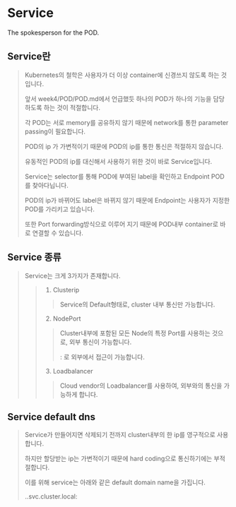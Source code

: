 # Service
  The spokesperson for the POD.
## Service란
> 
> Kubernetes의 철학은 사용자가 더 이상 container에 신경쓰지 않도록 하는 것입니다.
>
> 앞서 week4/POD/POD.md에서 언급했듯 하나의 POD가 하나의 기능을 담당하도록 하는 것이 적절합니다.
>
> 각 POD는 서로 memory를 공유하지 않기 때문에 network를 통한 parameter passing이 필요합니다.
>
> POD의 ip 가 가변적이기 때문에 POD의 ip를 통한 통신은 적절하지 않습니다.
> 
> 유동적인 POD의 ip를 대신해서 사용하기 위한 것이 바로 Service입니다.
> 
> Service는 selector를 통해 POD에 부여된 label을 확인하고 Endpoint POD를 찾아다닙니다.
>
> POD의 ip가 바뀌어도 label은 바뀌지 않기 때문에 Endpoint는 사용자가 지정한 POD를 가리키고 있습니다.
>
> 또한 Port forwarding방식으로 이루어 지기 때문에 POD내부 container로 바로 연결할 수 있습니다.

## Service 종류
>
> Service는 크게 3가지가 존재합니다.
>
> > 1. Clusterip
> > >
> > > Service의 Default형태로, cluster 내부 통신만 가능합니다.
> > >
> > 2. NodePort
> > >
> > > Cluster내부에 포함된 모든 Node의 특정 Port를 사용하는 것으로, 외부 통신이 가능합니다.
> > >
> > > <Node ip>:<NodePort> 로 외부에서 접근이 가능합니다.
> > >
> > 3. Loadbalancer
> > >
> > > Cloud vendor의 Loadbalancer를 사용하여, 외부와의 통신을 가능하게 합니다.
> > >

## Service default dns
>
> Service가 만들어지면 삭제되기 전까지 cluster내부의 한 ip를 영구적으로 사용합니다.
>
> 하지만 할당받는 ip는 가변적이기 때문에 hard coding으로 통신하기에는 부적절합니다.
> 
> 이를 위해 service는 아래와 같은 default domain name을 가집니다.
> 
> <service name>.<namespace>.svc.cluster.local:<port>
>
>
